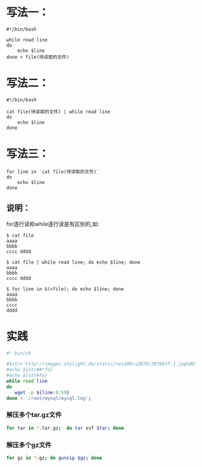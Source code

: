 # 写法一：

```
#!/bin/bash

while read line
do
    echo $line
done < file(待读取的文件)
```

# 写法二：

```
#!/bin/bash

cat file(待读取的文件) | while read line
do
    echo $line
done
```

# 写法三：

```
for line in `cat file(待读取的文件)`
do
    echo $line
done
```

## 说明：

for逐行读和while逐行读是有区别的,如:

```
$ cat file
aaaa
bbbb
cccc dddd
```

```
$ cat file | while read line; do echo $line; done
aaaa
bbbb
cccc dddd
```

```
$ for line in $(<file); do echo $line; done
aaaa
bbbb
cccc
dddd
```

# 实践

```bash
#! bin/sh

#$str='http://images.stylight.de/static/res200/s2870/2870657.1.jpg%0D'
#echo ${str##*fo}
#echo ${str#fo}
while read line
do
   wget -p ${line:0:59}
done < '/root/mysql/mysql.log';
```

### 解压多个tar.gz文件

```bash
for tar in *.tar.gz;  do tar xvf $tar; done
```

### 解压多个gz文件

```bash
for gz in *.gz; do gunzip $gz; done
```
